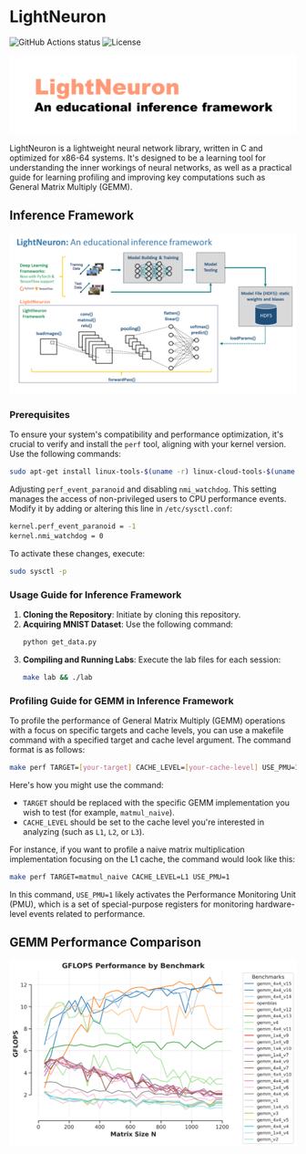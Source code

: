 # LightNeuron 

![GitHub Actions status](https://github.com/jssonx/lightneuron/workflows/test/badge.svg) ![License](https://img.shields.io/badge/license-MIT-green)

![lightneuron](./img/lightneuron.png)

LightNeuron is a lightweight neural network library, written in C and optimized for x86-64 systems. It's designed to be a learning tool for understanding the inner workings of neural networks, as well as a practical guide for learning profiling and improving key computations such as General Matrix Multiply (GEMM).

## Inference Framework

![framework](./img/framework.png)

### Prerequisites

To ensure your system's compatibility and performance optimization, it's crucial to verify and install the `perf` tool, aligning with your kernel version. Use the following commands:

```bash
sudo apt-get install linux-tools-$(uname -r) linux-cloud-tools-$(uname -r)
```
Adjusting `perf_event_paranoid` and disabling `nmi_watchdog`. This setting manages the access of non-privileged users to CPU performance events. Modify it by adding or altering this line in `/etc/sysctl.conf`:

```bash
kernel.perf_event_paranoid = -1
kernel.nmi_watchdog = 0
```

To activate these changes, execute:

```bash
sudo sysctl -p
```

### Usage Guide for Inference Framework

1. **Cloning the Repository**: Initiate by cloning this repository.
2. **Acquiring MNIST Dataset**: Use the following command:
   ```bash
   python get_data.py
   ```
3. **Compiling and Running Labs**: Execute the lab files for each session:
   ```bash
   make lab && ./lab
   ```

### Profiling Guide for GEMM in Inference Framework

To profile the performance of General Matrix Multiply (GEMM) operations with a focus on specific targets and cache levels, you can use a makefile command with a specified target and cache level argument. The command format is as follows:

```bash
make perf TARGET=[your-target] CACHE_LEVEL=[your-cache-level] USE_PMU=1
```

Here's how you might use the command:

- `TARGET` should be replaced with the specific GEMM implementation you wish to test (for example, `matmul_naive`).
- `CACHE_LEVEL` should be set to the cache level you're interested in analyzing (such as `L1`, `L2`, or `L3`).

For instance, if you want to profile a naive matrix multiplication implementation focusing on the L1 cache, the command would look like this:

```bash
make perf TARGET=matmul_naive CACHE_LEVEL=L1 USE_PMU=1
```

In this command, `USE_PMU=1` likely activates the Performance Monitoring Unit (PMU), which is a set of special-purpose registers for monitoring hardware-level events related to performance. 

## GEMM Performance Comparison

![gflops_performance](./img/gflops_performance.png)


